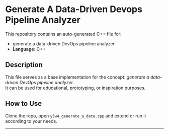 # Generate A Data-Driven Devops Pipeline Analyzer

This repository contains an auto-generated C++ file for:

- generate a data-driven DevOps pipeline analyzer
- **Language**: C++

## Description

This file serves as a base implementation for the concept: *generate a data-driven DevOps pipeline analyzer*.  
It can be used for educational, prototyping, or inspiration purposes.

## How to Use

Clone the repo, open `y5w4_generate_a_data.cpp` and extend or run it according to your needs.

---


